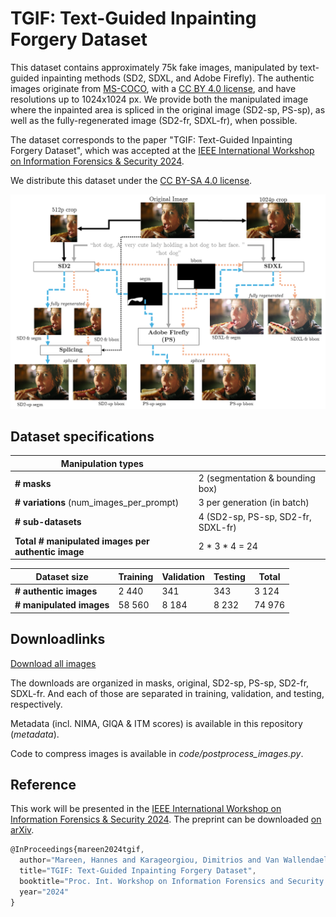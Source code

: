 # TGIF: Text-Guided Inpainting Forgery Dataset

This dataset contains approximately 75k fake images, manipulated by text-guided inpainting methods (SD2, SDXL, and Adobe Firefly).
The authentic images originate from [MS-COCO](https://cocodataset.org/), with a [CC BY 4.0 license](https://creativecommons.org/licenses/by/4.0/), and have resolutions up to 1024x1024 px.
We provide both the manipulated image where the inpainted area is spliced in the original image (SD2-sp, PS-sp), as well as the fully-regenerated image (SD2-fr, SDXL-fr), when possible.

The dataset corresponds to the paper "TGIF: Text-Guided Inpainting Forgery Dataset", which was accepted at the [IEEE International Workshop on Information Forensics & Security 2024](https://wifs2024.uniroma3.it/).

We distribute this dataset under the [CC BY-SA 4.0 license](https://creativecommons.org/licenses/by-sa/4.0/).

![TGIF Creation](./readme-images/TGIF_diagram.png)

## Dataset specifications
| **Manipulation types**                             |                                    |
|----------------------------------------------------|------------------------------------|
| **# masks**                                        | 2 (segmentation & bounding box)    |
| **# variations** (num_images_per_prompt)           | 3 per generation (in batch)        |
| **# sub-datasets**                                 | 4 (SD2-sp, PS-sp, SD2-fr, SDXL-fr) |
| **Total # manipulated images per authentic image** | 2 * 3 * 4 = 24                     |

| **Dataset size**         | **Training** | **Validation** | **Testing** | **Total** |
|--------------------------|--------------|----------------|-------------|-----------|
| **# authentic images**   | 2 440        | 341            | 343         | 3 124     |
| **# manipulated images** | 58 560       | 8 184          | 8 232       | 74 976    |

## Downloadlinks
[Download all images](https://cloud.ilabt.imec.be/index.php/s/xEeAzrY7ES9KA8o)

The downloads are organized in masks, original, SD2-sp, PS-sp, SD2-fr, SDXL-fr. And each of those are separated in training, validation, and testing, respectively.

Metadata (incl. NIMA, GIQA & ITM scores) is available in this repository (_metadata_).

Code to compress images is available in _code/postprocess_images.py_.

## Reference
This work will be presented in the [IEEE International Workshop on Information Forensics & Security 2024](https://wifs2024.uniroma3.it/). The preprint can be downloaded [on arXiv](https://arxiv.org/abs/2407.11566).

```js
@InProceedings{mareen2024tgif,
  author="Mareen, Hannes and Karageorgiou, Dimitrios and Van Wallendael, Glenn and Lambert, Peter and Papadopoulos, Symeon",
  title="TGIF: Text-Guided Inpainting Forgery Dataset",
  booktitle="Proc. Int. Workshop on Information Forensics and Security (WIFS) 2024",
  year="2024"
}
```
